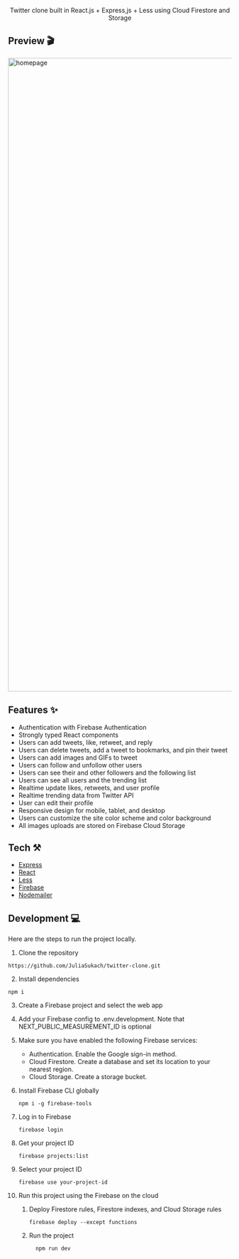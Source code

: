 <p align="center">Twitter clone built in React.js + Express,js + Less using Cloud Firestore and Storage</p>

## Preview :clapper:

<img width="1425" alt="homepage" src="https://github.com/JuliaSukach/twitter-clone/assets/35064670/a4da4cbe-467b-475d-bffb-85a561829931">




## Features :sparkles:

  - Authentication with Firebase Authentication
  - Strongly typed React components
  - Users can add tweets, like, retweet, and reply
  - Users can delete tweets, add a tweet to bookmarks, and pin their tweet
  - Users can add images and GIFs to tweet
  - Users can follow and unfollow other users
  - Users can see their and other followers and the following list
  - Users can see all users and the trending list
  - Realtime update likes, retweets, and user profile
  - Realtime trending data from Twitter API
  - User can edit their profile
  - Responsive design for mobile, tablet, and desktop
  - Users can customize the site color scheme and color background
  - All images uploads are stored on Firebase Cloud Storage

## Tech :hammer_and_pick:

  - [Express](https://expressjs.com/)
  - [React](https://react.dev/)
  - [Less](https://lesscss.org/)
  - [Firebase](https://firebase.google.com/)
  - [Nodemailer](https://www.nodemailer.com/)

## Development :computer:
Here are the steps to run the project locally.

  1. Clone the repository
  ```
  https://github.com/JuliaSukach/twitter-clone.git
  ```
  2. Install dependencies
  ```
  npm i
  ```
  3. Create a Firebase project and select the web app
  4. Add your Firebase config to .env.development. Note that NEXT_PUBLIC_MEASUREMENT_ID is optional
  5. Make sure you have enabled the following Firebase services:
      - Authentication. Enable the Google sign-in method.
      - Cloud Firestore. Create a database and set its location to your nearest region.
      - Cloud Storage. Create a storage bucket.
  6. Install Firebase CLI globally
     ```
     npm i -g firebase-tools
     ```
  7. Log in to Firebase
     ```
     firebase login
     ```
  8. Get your project ID
     ```
     firebase projects:list
     ```
  9. Select your project ID
     ```
     firebase use your-project-id
     ```
  10. Run this project using the Firebase on the cloud
      
      1. Deploy Firestore rules, Firestore indexes, and Cloud Storage rules
         ```
         firebase deploy --except functions
         ```
      2. Run the project
         ```
           npm run dev
         ```
      
     
